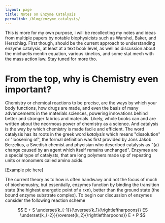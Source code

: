 ```yaml
---
layout: page
title: Notes on Enzyme Catalysis
permalink: /blog/enzyme_catalysis/
---
```


This is more for my own purpose, i will be recollecting my notes and ideas from multiple papers by notable biophysicists such as Warshel, Baker, and Herschlag. First though, should be the current approach to understanding enzyme catalysis, at least at a text book level, as well as discussion about the michaelis mentin equation, various kinetics, and some stat mech with the mass action law. Stay tuned for more tho.

# From the top, why is Chemistry even important?

Chemistry or chemical reactions to be precise, are the ways by which your body functions, how drugs are made, and even the basis of many advancements in the materials sciences, powering innovations behind better and stronger fabrics and materials. Likely, whole books can and are written about the neormous power of chemistry as a science. And catalysis is the way by which chemistry is made facile and efficient. The word catalysis has its roots in the greek word _katalysis_ which means "dissolution" or "loosening of", the formal definition was first provided by Jöns Jakob Berzelius, a Swedish chemist and phycisian who described catalysis as "(a) change caused by an agent which itself remains unchanged". Enzymes are a special type of catalysts, that are long polymers made up of repeating units or monomers called amino acids. 

[Example pic here]

The current theory as to how is often handwavy and not the focus of much of biochemustry, but essentially, enzymes function by binding the transition state (the highest energetic point of a rxn), better than the ground state (the bound enzyme substrate complex). To begin our discussion of enzymes consider the following reaction scheme

$$
E + S \underset{k_{-1}}{\overset{k_1}{\rightleftharpoons}} ES \underset{k_{-2}}{\overset{k_2}{\rightleftharpoons}} E + P
$$